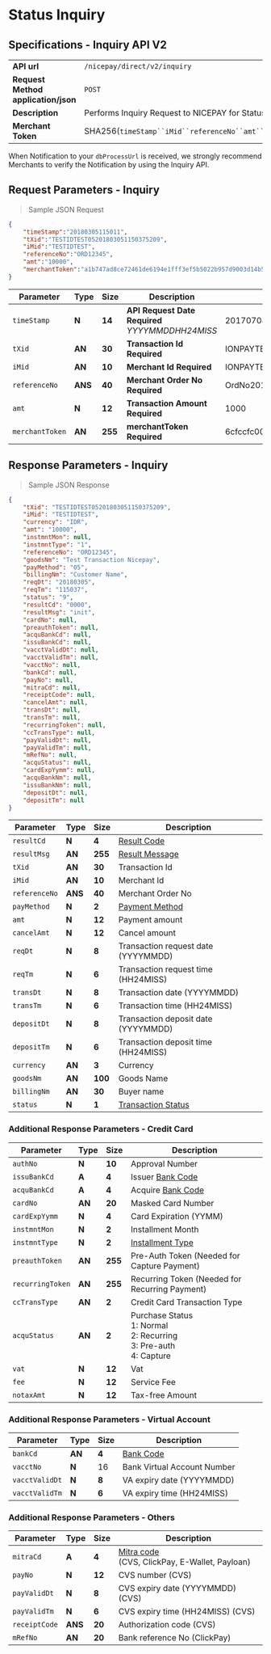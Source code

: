 # Status Inquiry
## Specifications - Inquiry API V2

|                                                           |                                                                                                               |
|-----------------------------------------------------------|---------------------------------------------------------------------------------------------------------------|
| **API url**                                               | `/nicepay/direct/v2/inquiry`                                                                                  |
| **Request Method** **application/json**                   | `POST`                                                                                                        |
| **Description**                                           | Performs Inquiry Request to NICEPAY for Status Checking                                                       |
| **Merchant Token**                                        | SHA256(`timeStamp``iMid``referenceNo``amt``merchantKey`)                                                      |

<aside class="notice">When Notification to your <code>dbProcessUrl</code> is received, we strongly recommend Merchants to verify the Notification by using the Inquiry API.</aside>

## Request Parameters - Inquiry

> Sample JSON Request

```json
{
	"timeStamp":"20180305115011",
	"tXid":"TESTIDTEST05201803051150375209",
	"iMid":"TESTIDTEST",
	"referenceNo":"ORD12345",
	"amt":"10000",
	"merchantToken":"a1b747ad8ce72461de6194e1fff3ef5b5022b957d9003d14b52f4d52b5b55fe8"
}
```

| Parameter       | **Type** | **Size** | **Description**                                      | Example                              |
| --------------- | -------- | -------- | ---------------------------------------------------- | ------------------------------------ |
| `timeStamp`     | **N**    | **14**   | **API Request Date** **Required** *YYYYMMDDHH24MISS* | 20170708123456                       |
| `tXid`          | **AN**   | **30**   | **Transaction Id** **Required**                      | IONPAYTEST02201607291027025291       |
| `iMid`          | **AN**   | **10**   | **Merchant Id** **Required**                         | IONPAYTEST                           |
| `referenceNo`   | **ANS**  | **40**   | **Merchant Order No** **Required**                   | OrdNo20160525000-52104               |
| `amt`           | **N**    | **12**   | **Transaction Amount** **Required**                  | 1000                                 |
| `merchantToken` | **AN**   | **255**  | **merchantToken** **Required**                       | 6cfccfc0046773c1b89d8e98f8b596c284f… |

## Response Parameters - Inquiry

> Sample JSON Response

```json
{
    "tXid": "TESTIDTEST05201803051150375209",
    "iMid": "TESTIDTEST",
    "currency": "IDR",
    "amt": "10000",
    "instmntMon": null,
    "instmntType": "1",
    "referenceNo": "ORD12345",
    "goodsNm": "Test Transaction Nicepay",
    "payMethod": "05",
    "billingNm": "Customer Name",
    "reqDt": "20180305",
    "reqTm": "115037",
    "status": "9",
    "resultCd": "0000",
    "resultMsg": "init",
    "cardNo": null,
    "preauthToken": null,
    "acquBankCd": null,
    "issuBankCd": null,
    "vacctValidDt": null,
    "vacctValidTm": null,
    "vacctNo": null,
    "bankCd": null,
    "payNo": null,
    "mitraCd": null,
    "receiptCode": null,
    "cancelAmt": null,
    "transDt": null,
    "transTm": null,
    "recurringToken": null,
    "ccTransType": null,
    "payValidDt": null,
    "payValidTm": null,
    "mRefNo": null,
    "acquStatus": null,
    "cardExpYymm": null,
    "acquBankNm": null,
    "issuBankNm": null,
    "depositDt": null,
    "depositTm": null
}
```

| Parameter     | **Type** | **Size** | Description                                |
| ------------- | -------- | -------- | ------------------------------------------ |
| `resultCd`    | **N**    | **4**    | [Result Code](#error-code)                 |
| `resultMsg`   | **AN**   | **255**  | [Result Message](#error-code)              |
| `tXid`        | **AN**   | **30**   | Transaction Id                             |
| `iMid`        | **AN**   | **10**   | Merchant Id                                |
| `referenceNo` | **ANS**  | **40**   | Merchant Order No                          |
| `payMethod`   | **N**    | **2**    | [Payment Method](#payment-method)          |
| `amt`         | **N**    | **12**   | Payment amount                             |
| `cancelAmt`   | **N**    | **12**   | Cancel amount                              |
| `reqDt`       | **N**    | **8**    | Transaction request date (YYYYMMDD)        |
| `reqTm`       | **N**    | **6**    | Transaction request time (HH24MISS)        |
| `transDt`     | **N**    | **8**    | Transaction date (YYYYMMDD)                |
| `transTm`     | **N**    | **6**    | Transaction time (HH24MISS)                |
| `depositDt`   | **N**    | **8**    | Transaction deposit date (YYYYMMDD)        |
| `depositTm`   | **N**    | **6**    | Transaction deposit time (HH24MISS)        |
| `currency`    | **AN**   | **3**    | Currency                                   |
| `goodsNm`     | **AN**   | **100**  | Goods Name                                 |
| `billingNm`   | **AN**   | **30**   | Buyer name                                 |
| `status`      | **N**    | **1**    | [Transaction Status](#payment-status-code) |

### Additional Response Parameters - Credit Card

| Parameter        | **Type** | **Size** | Description                                                  |
| ---------------- | -------- | -------- | ------------------------------------------------------------ |
| `authNo`         | **N**    | **10**   | Approval Number                                              |
| `issuBankCd`     | **A**    | **4**    | Issuer [Bank Code](#bank-code)                               |
| `acquBankCd`     | **A**    | **4**    | Acquire [Bank Code](#bank-code)                              |
| `cardNo`         | **AN**   | **20**   | Masked Card Number                                           |
| `cardExpYymm`    | **N**    | **4**    | Card Expiration (YYMM)                                       |
| `instmntMon`     | **N**    | **2**    | Installment Month                                            |
| `instmntType`    | **N**    | **2**    | [Installment Type](#installment-type)                        |
| `preauthToken`   | **AN**   | **255**  | Pre-Auth Token (Needed for Capture Payment)                  |
| `recurringToken` | **AN**   | **255**  | Recurring Token (Needed for Recurring Payment)               |
| `ccTransType`    | **AN**   | **2**    | Credit Card Transaction Type                                 |
| `acquStatus`     | **AN**   | **2**    | Purchase Status<br>1: Normal<br>2: Recurring<br>3: Pre-auth<br>4: Capture |
| `vat`            | **N**    | **12**   | Vat                                                          |
| `fee`            | **N**    | **12**   | Service Fee                                                  |
| `notaxAmt`       | **N**    | **12**   | Tax-free Amount                                              |

### Additional Response Parameters - Virtual Account

| Parameter      | **Type** | **Size** | Description                 |
| -------------- | -------- | -------- | --------------------------- |
| `bankCd`       | **AN**   | **4**    | [Bank Code](#bank-code)     |
| `vacctNo`      | **N**    | 16       | Bank Virtual Account Number |
| `vacctValidDt` | **N**    | **8**    | VA expiry date (YYYYMMDD)   |
| `vacctValidTm` | **N**    | **6**    | VA expiry time (HH24MISS)   |

### Additional Response Parameters - Others

| Parameter     | **Type** | **Size** | Description                                                  |
| ------------- | -------- | -------- | ------------------------------------------------------------ |
| `mitraCd`     | **A**    | **4**    | [Mitra code](#mitra-code)<br>(CVS, ClickPay, E-Wallet, Payloan) |
| `payNo`       | **N**    | **12**   | CVS number (CVS)                                             |
| `payValidDt`  | **N**    | **8**    | CVS expiry date  (YYYYMMDD) (CVS)                            |
| `payValidTm`  | **N**    | **6**    | CVS expiry time (HH24MISS) (CVS)                             |
| `receiptCode` | **ANS**  | **20**   | Authorization code (CVS)                                     |
| `mRefNo`      | **AN**   | **20**   | Bank reference No (ClickPay)                                 |
